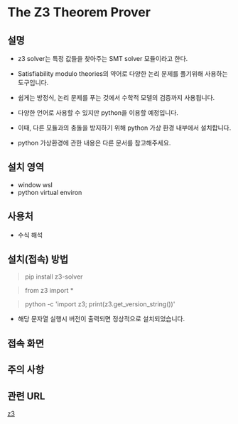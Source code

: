 # The Z3 Theorem Prover
## 설명
- z3 solver는 특정 값들을 찾아주는 SMT solver 모듈이라고 한다.
- Satisfiability modulo theories의 약어로 다양한 논리 문제를 풀기위해 사용하는 도구입니다.
- 쉽게는 방정식, 논리 문제를 푸는 것에서 수학적 모델의 검증까지 사용됩니다.


- 다양한 언어로 사용할 수 있지만 python을 이용할 예정입니다.
- 이때, 다른 모듈과의 충돌을 방지하기 위해 python 가상 환경 내부에서 설치합니다.
- python 가상환경에 관한 내용은 다른 문서를 참고해주세요.

## 설치 영역
- window wsl
- python virtual environ

## 사용처
- 수식 해석

## 설치(접속) 방법
> pip install z3-solver


> from z3 import *

> python -c 'import z3; print(z3.get_version_string())'
- 해당 문자열 실행시 버전이 출력되면 정상적으로 설치되었습니다.


## 접속 화면


## 주의 사항


## 관련 URL
[z3](https://z3prover.github.io/papers/programmingz3.html)